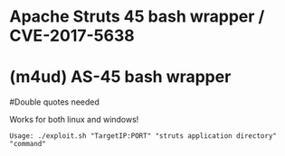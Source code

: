 # Apache Struts 45 bash wrapper / CVE-2017-5638
# (m4ud) AS-45 bash wrapper

#Double quotes needed

Works for both linux and windows!

    Usage: ./exploit.sh "TargetIP:PORT" "struts application directory" "command"
